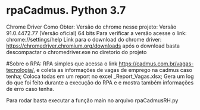 # rpaCadmus. Python 3.7
Chrome Driver Como Obter:
Versão do chrome nesse projeto: Versão 91.0.4472.77 (Versão oficial) 64 bits
Para verificar a versão acesse o link: chrome://settings/help
Link para o download do chrome driver: https://chromedriver.chromium.org/downloads
após o download basta descompactar o chromedriver.exe no diretorio do projeto

#Sobre o RPA: 
RPA simples que acessa o link https://cadmus.com.br/vagas-tecnologia/, e coleta as informações
de vagas de emprego na cadmus caso tenha;
Coloca todas em um report no excel _Report_Vagas.xlsx;
Gera um log do que foi feito durante a execução do RPA e e mostra também informações de erro caso tenha.

Para rodar basta executar a função main no arquivo rpaCadmusRH.py
